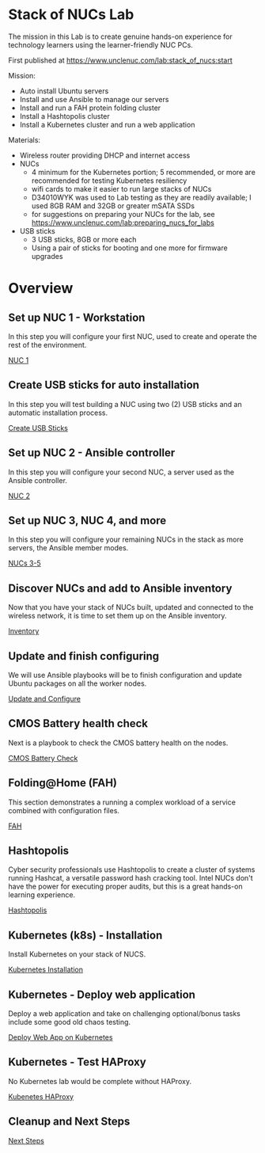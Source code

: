 # Stack of NUCs Lab
The mission in this Lab is to create genuine hands-on experience for technology learners using the learner-friendly NUC PCs.

First published at https://www.unclenuc.com/lab:stack_of_nucs:start

Mission:
- Auto install Ubuntu servers
- Install and use Ansible to manage our servers
- Install and run a FAH protein folding cluster
- Install a Hashtopolis cluster
- Install a Kubernetes cluster and run a web application

Materials:
- Wireless router providing DHCP and internet access
- NUCs
  - 4 minimum for the Kubernetes portion; 5 recommended, or more are recommended for testing Kubernetes resiliency
  - wifi cards to make it easier to run large stacks of NUCs
  - D34010WYK was used to Lab testing as they are readily available; I used 8GB RAM and 32GB or greater mSATA SSDs
  - for suggestions on preparing your NUCs for the lab, see https://www.unclenuc.com/lab:preparing_nucs_for_labs
- USB sticks
  - 3 USB sticks, 8GB or more each
  - Using a pair of sticks for booting and one more for firmware upgrades

# Overview
## Set up NUC 1 - Workstation
In this step you will configure your first NUC, used to create and operate the rest of the environment.

[NUC 1](1_NUC_1.md)

## Create USB sticks for auto installation
In this step you will test building a NUC using two (2) USB sticks and an automatic installation process.

[Create USB Sticks](2_USB_stick_creation.md)

## Set up NUC 2 - Ansible controller
In this step you will configure your second NUC, a server used as the Ansible controller.

[NUC 2](3_NUC_2.md)

## Set up NUC 3, NUC 4, and more
In this step you will configure your remaining NUCs in the stack as more servers, the Ansible member modes.

[NUCs 3-5](4_NUC_3-5.md)

## Discover NUCs and add to Ansible inventory
Now that you have your stack of NUCs built, updated and connected to the wireless network, it is time to set them up on the Ansible inventory.

[Inventory](5_Inventory.md)

## Update and finish configuring
We will use Ansible playbooks will be to finish configuration and update Ubuntu packages on all the worker nodes.

[Update and Configure](6_Update.md)

## CMOS Battery health check
Next is a playbook to  check the CMOS battery health on the nodes.

[CMOS Battery Check](7_Battery.md)

## Folding@Home (FAH)
This section demonstrates a running a complex workload of a service combined with configuration files.

[FAH](8_FAH.md)

## Hashtopolis
Cyber security professionals use Hashtopolis to create a cluster of systems running Hashcat, a versatile password hash cracking tool. Intel NUCs don't have the power for executing proper audits, but this is a great hands-on learning experience.

[Hashtopolis](9_Hashtopolis.md)

## Kubernetes (k8s) - Installation
Install Kubernetes on your stack of NUCS.

[Kubernetes Installation](10_Kubernetes_install.md)

## Kubernetes - Deploy web application
Deploy a web application and take on challenging optional/bonus tasks include some good old chaos testing.

[Deploy Web App on Kubernetes](11_Kubernetes_web_app.md)

## Kubernetes - Test HAProxy
No Kubernetes lab would be complete without HAProxy.

[Kubenetes HAProxy](12_Kubernetes_HAProxy.md)

## Cleanup and Next Steps
[Next Steps](13_Next_Steps.md)


